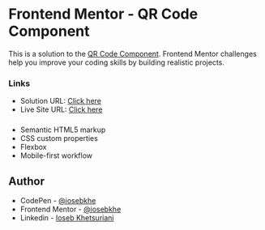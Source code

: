 # Frontend Mentor - QR Code Component

This is a solution to the [QR Code Component](https://www.frontendmentor.io/challenges/qr-code-component-iux_sIO_H). Frontend Mentor challenges help you improve your coding skills by building realistic projects.

### Links

- Solution URL: [Click here](https://www.frontendmentor.io/solutions/qr-code-component-7Len2lEe4B)
- Live Site URL: [Click here](https://qrcode-iosebkhe.netlify.app/)

###

- Semantic HTML5 markup
- CSS custom properties
- Flexbox
- Mobile-first workflow

## Author

- CodePen - [@iosebkhe](https://codepen.io/iosebkhe)
- Frontend Mentor - [@iosebkhe](https://www.frontendmentor.io/profile/yourusername)
- Linkedin - [Ioseb Khetsuriani](https://www.linkedin.com/in/ioseb-khetsuriani-1831801b5/)
